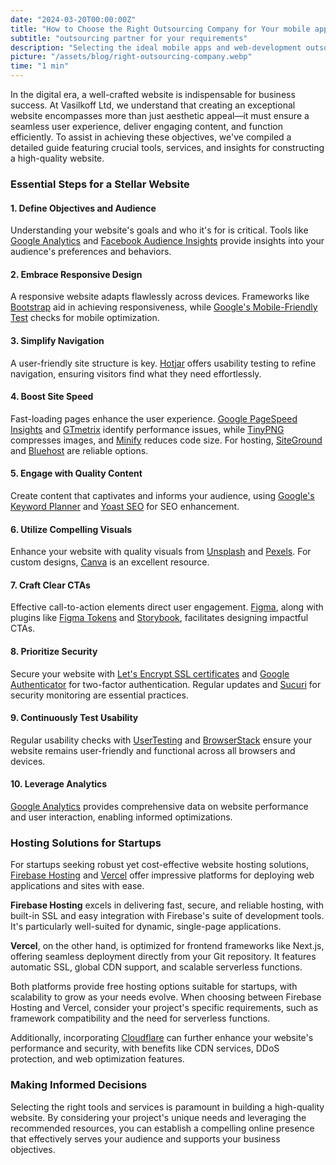 ```yaml
---
date: "2024-03-20T00:00:00Z"
title: "How to Choose the Right Outsourcing Company for Your mobile apps and web-development Needs"
subtitle: "outsourcing partner for your requirements"
description: "Selecting the ideal mobile apps and web-development outsourcing partner for your requirements."
picture: "/assets/blog/right-outsourcing-company.webp"
time: "1 min"
---
```

In the digital era, a well-crafted website is indispensable for business success. At Vasilkoff Ltd, we understand that creating an exceptional website encompasses more than just aesthetic appeal—it must ensure a seamless user experience, deliver engaging content, and function efficiently. To assist in achieving these objectives, we've compiled a detailed guide featuring crucial tools, services, and insights for constructing a high-quality website.

### Essential Steps for a Stellar Website

#### 1. **Define Objectives and Audience**
Understanding your website's goals and who it's for is critical. Tools like [Google Analytics](https://analytics.google.com/) and [Facebook Audience Insights](https://www.facebook.com/business/insights/tools/audience-insights) provide insights into your audience's preferences and behaviors.

#### 2. **Embrace Responsive Design**
A responsive website adapts flawlessly across devices. Frameworks like [Bootstrap](https://getbootstrap.com/) aid in achieving responsiveness, while [Google's Mobile-Friendly Test](https://search.google.com/test/mobile-friendly) checks for mobile optimization.

#### 3. **Simplify Navigation**
A user-friendly site structure is key. [Hotjar](https://www.hotjar.com/) offers usability testing to refine navigation, ensuring visitors find what they need effortlessly.

#### 4. **Boost Site Speed**
Fast-loading pages enhance the user experience. [Google PageSpeed Insights](https://developers.google.com/speed/pagespeed/insights/) and [GTmetrix](https://gtmetrix.com/) identify performance issues, while [TinyPNG](https://tinypng.com/) compresses images, and [Minify](https://www.minifier.org/) reduces code size. For hosting, [SiteGround](https://www.siteground.com/) and [Bluehost](https://www.bluehost.com/) are reliable options.

#### 5. **Engage with Quality Content**
Create content that captivates and informs your audience, using [Google's Keyword Planner](https://ads.google.com/home/tools/keyword-planner/) and [Yoast SEO](https://yoast.com/wordpress/plugins/seo/) for SEO enhancement.

#### 6. **Utilize Compelling Visuals**
Enhance your website with quality visuals from [Unsplash](https://unsplash.com/) and [Pexels](https://www.pexels.com/). For custom designs, [Canva](https://www.canva.com/) is an excellent resource.

#### 7. **Craft Clear CTAs**
Effective call-to-action elements direct user engagement. [Figma](https://www.figma.com/), along with plugins like [Figma Tokens](https://www.figma.com/community/plugin/843461159747178978/Figma-Tokens) and [Storybook](https://storybook.js.org/), facilitates designing impactful CTAs.

#### 8. **Prioritize Security**
Secure your website with [Let's Encrypt SSL certificates](https://letsencrypt.org/) and [Google Authenticator](https://play.google.com/store/apps/details?id=com.google.android.apps.authenticator2&hl=en_US&gl=US) for two-factor authentication. Regular updates and [Sucuri](https://sucuri.net/) for security monitoring are essential practices.

#### 9. **Continuously Test Usability**
Regular usability checks with [UserTesting](https://www.usertesting.com/) and [BrowserStack](https://www.browserstack.com/) ensure your website remains user-friendly and functional across all browsers and devices.

#### 10. **Leverage Analytics**
[Google Analytics](https://analytics.google.com/) provides comprehensive data on website performance and user interaction, enabling informed optimizations.

### Hosting Solutions for Startups

For startups seeking robust yet cost-effective website hosting solutions, [Firebase Hosting](https://firebase.google.com/products/hosting) and [Vercel](https://vercel.com/) offer impressive platforms for deploying web applications and sites with ease.

**Firebase Hosting** excels in delivering fast, secure, and reliable hosting, with built-in SSL and easy integration with Firebase's suite of development tools. It's particularly well-suited for dynamic, single-page applications.

**Vercel**, on the other hand, is optimized for frontend frameworks like Next.js, offering seamless deployment directly from your Git repository. It features automatic SSL, global CDN support, and scalable serverless functions.

Both platforms provide free hosting options suitable for startups, with scalability to grow as your needs evolve. When choosing between Firebase Hosting and Vercel, consider your project's specific requirements, such as framework compatibility and the need for serverless functions.

Additionally, incorporating [Cloudflare](https://www.cloudflare.com/) can further enhance your website's performance and security, with benefits like CDN services, DDoS protection, and web optimization features.

### Making Informed Decisions

Selecting the right tools and services is paramount in building a high-quality website. By considering your project's unique needs and leveraging the recommended resources, you can establish a compelling online presence that effectively serves your audience and supports your business objectives.